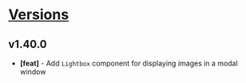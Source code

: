 # [Versions](https://github.com/Tracktor/design-system/releases)

## v1.40.0
- **[feat]** - Add `Lightbox` component for displaying images in a modal window
